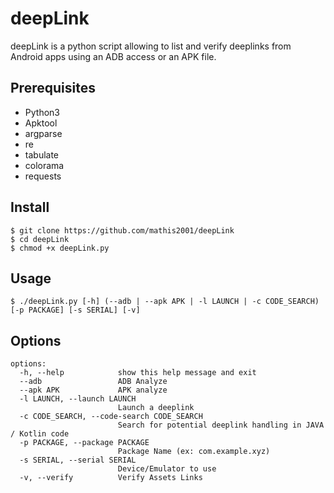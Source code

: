 # deepLink
deepLink is a python script allowing to list and verify deeplinks from Android apps using an ADB access or an APK file.

## Prerequisites

- Python3
- Apktool
- argparse
- re
- tabulate
- colorama
- requests

## Install

```
$ git clone https://github.com/mathis2001/deepLink
$ cd deepLink
$ chmod +x deepLink.py
```
## Usage

```
$ ./deepLink.py [-h] (--adb | --apk APK | -l LAUNCH | -c CODE_SEARCH) [-p PACKAGE] [-s SERIAL] [-v]
```

## Options

```
options:
  -h, --help            show this help message and exit
  --adb                 ADB Analyze
  --apk APK             APK analyze
  -l LAUNCH, --launch LAUNCH
                        Launch a deeplink
  -c CODE_SEARCH, --code-search CODE_SEARCH
                        Search for potential deeplink handling in JAVA / Kotlin code
  -p PACKAGE, --package PACKAGE
                        Package Name (ex: com.example.xyz)
  -s SERIAL, --serial SERIAL
                        Device/Emulator to use
  -v, --verify          Verify Assets Links
```
